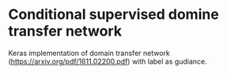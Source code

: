 # Conditional supervised domine transfer network
Keras implementation of domain transfer network (https://arxiv.org/pdf/1611.02200.pdf) with label as gudiance.
